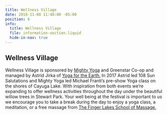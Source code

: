 ```yaml
---
title: Wellness Village
date: 2018-11-08 11:48:00 -05:00
position: 6
info:
  title: Wellness Village
  file: information-section.liquid
  hide-in-nav: true
---
```


## Wellness Village

Wellness Village is sponsored by [Mighty Yoga](http://www.mightyyoga.com/) and Greenstar Co-op and managed by Astrid Jirka of [Yoga for the Earth.](https://www.govahana.com/yogafortheearth/) In 2017 Astrid led 108 Sun Salutations and Mighty Yoga led Michael Franti’s pre-show Yoga class on the shores of Cayuga Lake. With inspiration from both events we’re expanding to offer wellness activities throughout the day under the beautiful willow trees in Stewart Park. Your well being at the festival is important to us we encourage you to take a break during the day to enjoy a yoga class, a meditation, or a free massage from [The Finger Lakes School of Massage.](https://www.flsm.edu/)